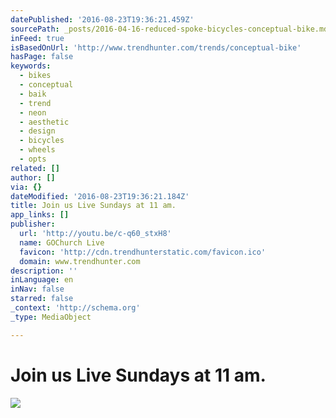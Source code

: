 ```yaml
---
datePublished: '2016-08-23T19:36:21.459Z'
sourcePath: _posts/2016-04-16-reduced-spoke-bicycles-conceptual-bike.md
inFeed: true
isBasedOnUrl: 'http://www.trendhunter.com/trends/conceptual-bike'
hasPage: false
keywords:
  - bikes
  - conceptual
  - baik
  - trend
  - neon
  - aesthetic
  - design
  - bicycles
  - wheels
  - opts
related: []
author: []
via: {}
dateModified: '2016-08-23T19:36:21.184Z'
title: Join us Live Sundays at 11 am.
app_links: []
publisher:
  url: 'http://youtu.be/c-q60_stxH8'
  name: GOChurch Live
  favicon: 'http://cdn.trendhunterstatic.com/favicon.ico'
  domain: www.trendhunter.com
description: ''
inLanguage: en
inNav: false
starred: false
_context: 'http://schema.org'
_type: MediaObject

---
```

# Join us Live Sundays at 11 am.
![](https://the-grid-user-content.s3-us-west-2.amazonaws.com/b92bc5e7-8b40-4ffa-8487-e7e2362a0d16.jpg)